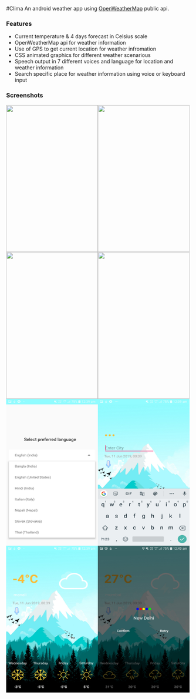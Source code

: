 #Clima
An android weather app using [OpenWeatherMap](https://openweathermap.org/) public api.


### Features

- Current temperature & 4 days forecast in Celsius scale
- OpenWeatherMap api for weather information  
- Use of GPS to get current location for weather infromation
- CSS animated graphics for different weather scenarious
- Speech output in 7 different voices and language for location and weather information 
- Search specific place for weather information using voice or keyboard input


### Screenshots

<img align="left" src="https://github.com/imsoumyaprakash/Clima-ITER/blob/master/2019_06_11_00_51_35.gif" width="250" height="400">
<img align="left" src="https://github.com/imsoumyaprakash/Clima-ITER/blob/master/2019_06_11_00_53_19.gif" width="250" height="400">
<img align="left"  src="https://github.com/imsoumyaprakash/Clima-ITER/blob/master/2019_06_11_00_55_08.gif" width="250" height="400">
<img align="left" src="https://github.com/imsoumyaprakash/Clima-ITER/blob/master/2019_06_11_00_56_47.gif" width="250" height="400">

<img align="left" src="https://github.com/imsoumyaprakash/Clima-ITER/blob/master/Screenshot_20190611-003913_Clima.png" width="250" height="400">
<img align="left" src="https://github.com/imsoumyaprakash/Clima-ITER/blob/master/Screenshot_20190611-003926_Clima.png" width="250" height="400">
<img align="left" src="https://github.com/imsoumyaprakash/Clima-ITER/blob/master/Screenshot_20190611-003943_Clima.png" width="250" height="400">
<img src="https://github.com/imsoumyaprakash/Clima-ITER/blob/master/Screenshot_20190611-004050_Clima.png" width="250" height="400">



